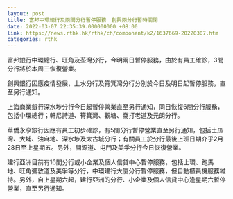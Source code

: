 ```yaml
---
layout: post
title: 富邦中環總行及兩間分行暫停服務　創興兩分行暫時關閉
date: 2022-03-07 22:35:39.000000000 +08:00
link: https://news.rthk.hk/rthk/ch/component/k2/1637669-20220307.htm
categories: rthk
---
```


富邦銀行中環總行、旺角及荃灣分行，今明兩日暫停服務，由於有員工確診，3間分行將於本周三恢復營業。

創興銀行因應疫情發展，上水分行及筲箕灣分行分別於今日及明日起暫停服務，直至另行通知。

上海商業銀行深水埗分行今日起暫停營業直至另行通知，同日恢復6間分行服務，包括中環總行；軒尼詩道、筲箕灣、觀塘、窩打老道及元朗分行。

華僑永亨銀行因應有員工初步確診，有5間分行暫停營業直至另行通知，包括土瓜灣、大埔、油麻地、深水埗及太古城分行；有關員工於分行最後上班日期介乎2月28日至上星期五。另外，開源道、屯門及美孚分行今日恢復營業。

建行亞洲目前有16間分行或小企業及個人信貸中心暫停服務，包括上環、跑馬地、旺角彌敦道及美孚等分行，中環建行大廈分行暫停服務，但自動櫃員機服務維持。另外，自上星期六起，建行亞洲的分行、小企業及個人信貸中心逢星期六暫停營業，直至另行通知。
